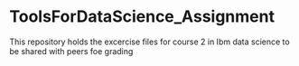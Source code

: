 # ToolsForDataScience_Assignment
This repository holds the excercise files for course 2 in Ibm data science to be shared with peers foe grading

